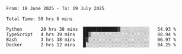 <!--START_SECTION:waka-->

```abap
From: 19 June 2025 - To: 19 July 2025

Total Time: 50 hrs 6 mins

Python       28 hrs 38 mins  █████████████▓░░░░░░░░░░░   54.93 %
TypeScript   4 hrs 39 mins   ██▒░░░░░░░░░░░░░░░░░░░░░░   08.94 %
Bash         3 hrs 38 mins   █▓░░░░░░░░░░░░░░░░░░░░░░░   06.97 %
Docker       2 hrs 12 mins   █░░░░░░░░░░░░░░░░░░░░░░░░   04.25 %
```

<!--END_SECTION:waka-->
